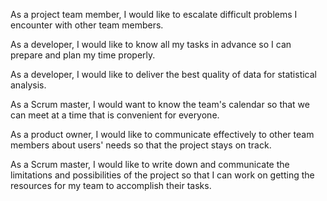 As a project team member, I would like to escalate difficult problems I encounter with other team members.

As a developer, I would like to know all my tasks in advance so I can prepare and plan my time properly.

As a developer, I would like to deliver the best quality of data for statistical analysis.

As a Scrum master, I would want to know the team's calendar so that we can meet at a time that is convenient for everyone.

As a product owner, I would like to communicate effectively to other team members about users' needs so that the project stays on track.

As a Scrum master, I would like to write down and communicate the limitations and possibilities of the project so that I can work on getting the resources for my team to accomplish their tasks.
